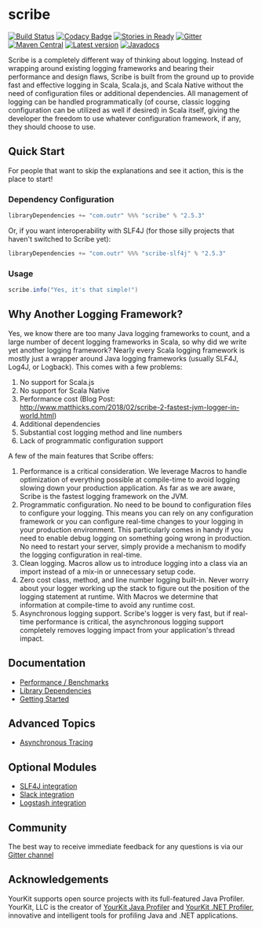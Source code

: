 # scribe

[![Build Status](https://travis-ci.org/outr/scribe.svg?branch=master)](https://travis-ci.org/outr/scribe)
[![Codacy Badge](https://api.codacy.com/project/badge/Coverage/88d47cae4fc6459dadeabae2e20af45a)](https://www.codacy.com/app/matthicks/scribe?utm_source=github.com&utm_medium=referral&utm_content=outr/scribe&utm_campaign=Badge_Coverage)
[![Stories in Ready](https://badge.waffle.io/outr/scribe.png?label=ready&title=Ready)](https://waffle.io/outr/scribe)
[![Gitter](https://badges.gitter.im/Join%20Chat.svg)](https://gitter.im/outr/scribe)
[![Maven Central](https://maven-badges.herokuapp.com/maven-central/com.outr/scribe_2.12/badge.svg)](https://maven-badges.herokuapp.com/maven-central/com.outr/scribe_2.12)
[![Latest version](https://index.scala-lang.org/outr/scribe/scribe/latest.svg)](https://index.scala-lang.org/outr/scribe)
[![Javadocs](https://javadoc.io/badge/com.outr/scribe_2.12.svg)](https://javadoc.io/doc/com.outr/scribe_2.12)

Scribe is a completely different way of thinking about logging. Instead of wrapping around existing logging frameworks
and bearing their performance and design flaws, Scribe is built from the ground up to provide fast and effective logging
in Scala, Scala.js, and Scala Native without the need of configuration files or additional dependencies. All management
of logging can be handled programmatically (of course, classic logging configuration can be utilized as well if desired)
in Scala itself, giving the developer the freedom to use whatever configuration framework, if any, they should choose to
use.

## Quick Start

For people that want to skip the explanations and see it action, this is the place to start!

### Dependency Configuration

```scala
libraryDependencies += "com.outr" %%% "scribe" % "2.5.3"
```

Or, if you want interoperability with SLF4J (for those silly projects that haven't switched to Scribe yet):

```scala
libraryDependencies += "com.outr" %%% "scribe-slf4j" % "2.5.3"
```

### Usage

```scala
scribe.info("Yes, it's that simple!")
```

## Why Another Logging Framework?

Yes, we know there are too many Java logging frameworks to count, and a large number of decent logging frameworks in
Scala, so why did we write yet another logging framework?  Nearly every Scala logging framework is mostly just a wrapper
around Java logging frameworks (usually SLF4J, Log4J, or Logback). This comes with a few problems:

1. No support for Scala.js
2. No support for Scala Native
3. Performance cost (Blog Post: http://www.matthicks.com/2018/02/scribe-2-fastest-jvm-logger-in-world.html)
4. Additional dependencies
5. Substantial cost logging method and line numbers
6. Lack of programmatic configuration support

A few of the main features that Scribe offers:

1. Performance is a critical consideration. We leverage Macros to handle optimization of everything possible at
compile-time to avoid logging slowing down your production application. As far as we are aware, Scribe is the fastest
logging framework on the JVM.
2. Programmatic configuration. No need to be bound to configuration files to configure your logging. This means you can
rely on any configuration framework or you can configure real-time changes to your logging in your production environment.
This particularly comes in handy if you need to enable debug logging on something going wrong in production. No need to
restart your server, simply provide a mechanism to modify the logging configuration in real-time.
3. Clean logging. Macros allow us to introduce logging into a class via an import instead of a mix-in or unnecessary
setup code.
4. Zero cost class, method, and line number logging built-in. Never worry about your logger working up the stack to figure
out the position of the logging statement at runtime. With Macros we determine that information at compile-time to avoid
any runtime cost.
5. Asynchronous logging support. Scribe's logger is very fast, but if real-time performance is critical, the
asynchronous logging support completely removes logging impact from your application's thread impact.

## Documentation
* [Performance / Benchmarks](https://github.com/outr/scribe/wiki/benchmarks)
* [Library Dependencies](https://github.com/outr/scribe/wiki/library-dependencies)
* [Getting Started](https://github.com/outr/scribe/wiki/getting-started)

## Advanced Topics
* [Asynchronous Tracing](https://github.com/outr/scribe/wiki/asynchronous-tracing)

## Optional Modules
* [SLF4J integration](https://github.com/outr/scribe/wiki/slf4j)
* [Slack integration](https://github.com/outr/scribe/wiki/slack)
* [Logstash integration](https://github.com/outr/scribe/wiki/logstash)

## Community
The best way to receive immediate feedback for any questions is via our [Gitter channel](https://gitter.im/outr/scribe)

## Acknowledgements
YourKit supports open source projects with its full-featured Java Profiler.
YourKit, LLC is the creator of [YourKit Java Profiler](https://www.yourkit.com/java/profiler/)
and [YourKit .NET Profiler](https://www.yourkit.com/.net/profiler/),
innovative and intelligent tools for profiling Java and .NET applications.